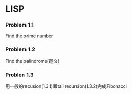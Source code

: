 # LISP
### Problem 1.1
Find the prime number  
### Problem 1.2
Find the palindrome(迴文)  
### Problen 1.3
用一般的recusion(1.3.1)跟tail recursion(1.3.2)完成Fibonacci

